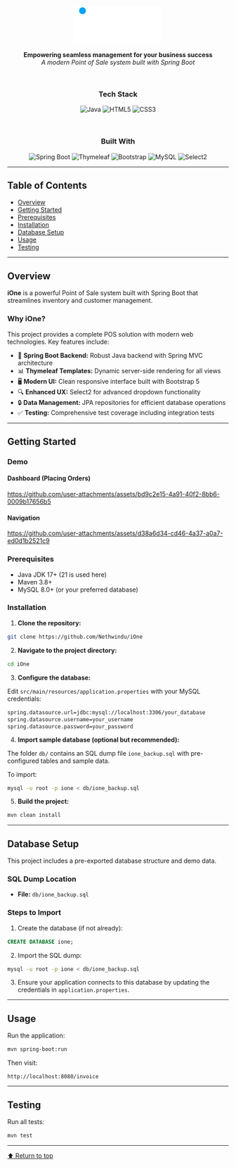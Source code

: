 
<div align="center">

<img src="src/main/resources/static/assets/logo.png" alt="iOne Logo" width="200" height="auto">
<br>    

**Empowering seamless management for your business success**  
*A modern Point of Sale system built with Spring Boot*

<br>

###  Tech Stack

![Java](https://img.shields.io/badge/Java-26.3%25-007396?style=for-the-badge&logo=java&logoColor=white)
![HTML5](https://img.shields.io/badge/HTML-69.5%25-E34F26?style=for-the-badge&logo=html5&logoColor=white)
![CSS3](https://img.shields.io/badge/CSS-4.2%25-1572B6?style=for-the-badge&logo=css3&logoColor=white)

<br>

###  Built With

![Spring Boot](https://img.shields.io/badge/Spring_Boot-6DB33F?style=for-the-badge&logo=spring&logoColor=white)
![Thymeleaf](https://img.shields.io/badge/Thymeleaf-005F0F?style=for-the-badge&logo=thymeleaf&logoColor=white)
![Bootstrap](https://img.shields.io/badge/Bootstrap-7952B3?style=for-the-badge&logo=bootstrap&logoColor=white)
![MySQL](https://img.shields.io/badge/MySQL-4479A1?style=for-the-badge&logo=mysql&logoColor=white)
![Select2](https://img.shields.io/badge/Select2-FF5722?style=for-the-badge)

</div>

---

## Table of Contents

- [Overview](#overview)
- [Getting Started](#getting-started)
- [Prerequisites](#prerequisites)
- [Installation](#installation)
- [Database Setup](#database-setup)
- [Usage](#usage)
- [Testing](#testing)

---

## Overview

**iOne** is a powerful Point of Sale system built with Spring Boot that streamlines inventory and customer management.

### Why iOne?

This project provides a complete POS solution with modern web technologies. Key features include:

- 🎨 **Spring Boot Backend:** Robust Java backend with Spring MVC architecture
- 📊 **Thymeleaf Templates:** Dynamic server-side rendering for all views
- 🖥️ **Modern UI:** Clean responsive interface built with Bootstrap 5
- 🔍 **Enhanced UX:** Select2 for advanced dropdown functionality
- 🔒 **Data Management:** JPA repositories for efficient database operations
- ✅ **Testing:** Comprehensive test coverage including integration tests

---

## Getting Started
### Demo
#### Dashboard (Placing Orders)
https://github.com/user-attachments/assets/bd9c2e15-4a91-40f2-8bb6-0009b17656b5

#### Navigation
https://github.com/user-attachments/assets/d38a6d34-cd46-4a37-a0a7-ed0d1b2521c9


### Prerequisites

- Java JDK 17+ (21 is used here)
- Maven 3.8+
- MySQL 8.0+ (or your preferred database)

### Installation

1. **Clone the repository:**

```sh
git clone https://github.com/Nethwindu/iOne

```

2.  **Navigate to the project directory:**
    

```sh
cd iOne

```

3.  **Configure the database:**
    

Edit `src/main/resources/application.properties` with your MySQL credentials:

```
spring.datasource.url=jdbc:mysql://localhost:3306/your_database
spring.datasource.username=your_username
spring.datasource.password=your_password

```

4.  **Import sample database (optional but recommended):**
    

The folder `db/` contains an SQL dump file `ione_backup.sql` with pre-configured tables and sample data.

To import:

```sh
mysql -u root -p ione < db/ione_backup.sql

```

5.  **Build the project:**
    

```sh
mvn clean install

```

----------

## Database Setup

This project includes a pre-exported database structure and demo data.

### SQL Dump Location

-   **File:** `db/ione_backup.sql`
    

### Steps to Import

1.  Create the database (if not already):
    

```sql
CREATE DATABASE ione;

```

2.  Import the SQL dump:
    

```bash
mysql -u root -p ione < db/ione_backup.sql

```

3.  Ensure your application connects to this database by updating the credentials in `application.properties`.
    

----------

## Usage

Run the application:

```sh
mvn spring-boot:run

```

Then visit:

```
http://localhost:8080/invoice

```

----------

## Testing

Run all tests:

```sh
mvn test

```

----------

[⬆ Return to top](#ione)
